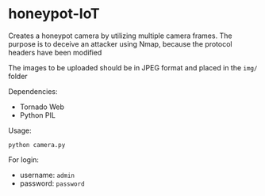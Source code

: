# honeypot-IoT

Creates a honeypot camera by utilizing multiple camera frames.
The purpose is to deceive an attacker using Nmap, because the protocol headers have been modified

The images to be uploaded should be in JPEG format and placed in the `img/` folder

Dependencies:

- Tornado Web 
- Python PIL

Usage:
```
python camera.py
```
For login:
- username: `admin`
- password: `password`
